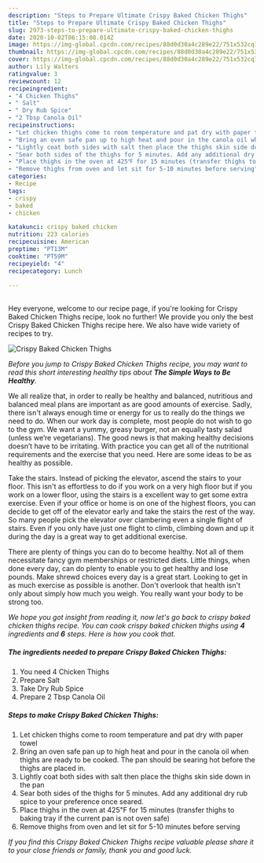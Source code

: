 ```yaml
---
description: "Steps to Prepare Ultimate Crispy Baked Chicken Thighs"
title: "Steps to Prepare Ultimate Crispy Baked Chicken Thighs"
slug: 2973-steps-to-prepare-ultimate-crispy-baked-chicken-thighs
date: 2020-10-02T06:15:08.014Z
image: https://img-global.cpcdn.com/recipes/88d0d30a4c289e22/751x532cq70/crispy-baked-chicken-thighs-recipe-main-photo.jpg
thumbnail: https://img-global.cpcdn.com/recipes/88d0d30a4c289e22/751x532cq70/crispy-baked-chicken-thighs-recipe-main-photo.jpg
cover: https://img-global.cpcdn.com/recipes/88d0d30a4c289e22/751x532cq70/crispy-baked-chicken-thighs-recipe-main-photo.jpg
author: Lily Walters
ratingvalue: 3
reviewcount: 12
recipeingredient:
- "4 Chicken Thighs"
- " Salt"
- " Dry Rub Spice"
- "2 Tbsp Canola Oil"
recipeinstructions:
- "Let chicken thighs come to room temperature and pat dry with paper towel"
- "Bring an oven safe pan up to high heat and pour in the canola oil when thighs are ready to be cooked. The pan should be searing hot before the thighs are placed in."
- "Lightly coat both sides with salt then place the thighs skin side down in the pan"
- "Sear both sides of the thighs for 5 minutes. Add any additional dry rub spice to your preference once seared."
- "Place thighs in the oven at 425℉ for 15 minutes (transfer thighs to baking tray if the current pan is not oven safe)"
- "Remove thighs from oven and let sit for 5-10 minutes before serving"
categories:
- Recipe
tags:
- crispy
- baked
- chicken

katakunci: crispy baked chicken 
nutrition: 223 calories
recipecuisine: American
preptime: "PT13M"
cooktime: "PT59M"
recipeyield: "4"
recipecategory: Lunch

---
```

<br>
Hey everyone, welcome to our recipe page, if you're looking for Crispy Baked Chicken Thighs recipe, look no further! We provide you only the best Crispy Baked Chicken Thighs recipe here. We also have wide variety of recipes to try.
<br>


![Crispy Baked Chicken Thighs](https://img-global.cpcdn.com/recipes/88d0d30a4c289e22/751x532cq70/crispy-baked-chicken-thighs-recipe-main-photo.jpg)

<i>Before you jump to Crispy Baked Chicken Thighs recipe, you may want to read this short interesting healthy tips about <strong>The Simple Ways to Be Healthy</strong>.</i>

We all realize that, in order to really be healthy and balanced, nutritious and balanced meal plans are important as are good amounts of exercise. Sadly, there isn't always enough time or energy for us to really do the things we need to do. When our work day is complete, most people do not wish to go to the gym. We want a yummy, greasy burger, not an equally tasty salad (unless we’re vegetarians). The good news is that making healthy decisions doesn’t have to be irritating. With practice you can get all of the nutritional requirements and the exercise that you need. Here are some ideas to be as healthy as possible.

Take the stairs. Instead of picking the elevator, ascend the stairs to your floor. This isn't as effortless to do if you work on a very high floor but if you work on a lower floor, using the stairs is a excellent way to get some extra exercise. Even if your office or home is on one of the highest floors, you can decide to get off of the elevator early and take the stairs the rest of the way. So many people pick the elevator over clambering even a single flight of stairs. Even if you only have just one flight to climb, climbing down and up it during the day is a great way to get additional exercise. 

There are plenty of things you can do to become healthy. Not all of them necessitate fancy gym memberships or restricted diets. Little things, when done every day, can do plenty to enable you to get healthy and lose pounds. Make shrewd choices every day is a great start. Looking to get in as much exercise as possible is another. Don't overlook that health isn't only about simply how much you weigh. You really want your body to be strong too. 


<i>We hope you got insight from reading it, now let's go back to crispy baked chicken thighs recipe. You can cook crispy baked chicken thighs using <strong>4</strong> ingredients and <strong>6</strong> steps. Here is how you cook that.
</i>

##### The ingredients needed to prepare Crispy Baked Chicken Thighs:

1. You need 4 Chicken Thighs
1. Prepare  Salt
1. Take  Dry Rub Spice
1. Prepare 2 Tbsp Canola Oil


##### Steps to make Crispy Baked Chicken Thighs:

1. Let chicken thighs come to room temperature and pat dry with paper towel
1. Bring an oven safe pan up to high heat and pour in the canola oil when thighs are ready to be cooked. The pan should be searing hot before the thighs are placed in.
1. Lightly coat both sides with salt then place the thighs skin side down in the pan
1. Sear both sides of the thighs for 5 minutes. Add any additional dry rub spice to your preference once seared.
1. Place thighs in the oven at 425℉ for 15 minutes (transfer thighs to baking tray if the current pan is not oven safe)
1. Remove thighs from oven and let sit for 5-10 minutes before serving


<i>If you find this Crispy Baked Chicken Thighs recipe valuable please share it to your close friends or family, thank you and good luck.</i>
